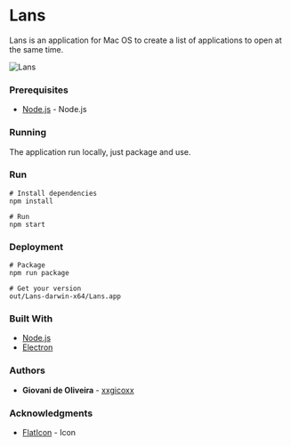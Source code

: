 # Lans
Lans is an application for Mac OS to create a list of applications to open at the same time.

![Lans](https://i.imgur.com/I61jbS9.png)

### Prerequisites
* [Node.js](https://nodejs.org/en/) - Node.js

### Running
The application run locally, just package and use.

### Run
````
# Install dependencies
npm install

# Run
npm start
````

### Deployment
````
# Package
npm run package

# Get your version
out/Lans-darwin-x64/Lans.app
````

### Built With
* [Node.js](https://nodejs.org/en/)
* [Electron](https://electronjs.org/)

### Authors
* **Giovani de Oliveira** - [xxgicoxx](https://github.com/xxgicoxx)

### Acknowledgments
* [FlatIcon](https://www.flaticon.com/) - Icon